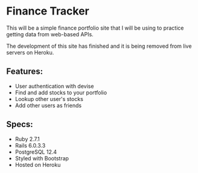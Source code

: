 # Finance Tracker

This will be a simple finance portfolio site that I will be using to practice 
getting data from web-based APIs. 

The development of this site has finished and it is being removed from live servers on Heroku.


## Features: 
* User authentication with devise  
* Find and add stocks to your portfolio
* Lookup other user's stocks
* Add other users as friends
## Specs:
* Ruby 2.7.1 
* Rails 6.0.3.3 
* PostgreSQL 12.4 
* Styled with Bootstrap
* Hosted on Heroku 
